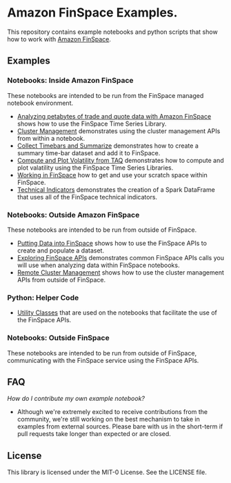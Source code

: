 # Amazon FinSpace Examples. 
This repository contains example notebooks and python scripts that show how to work with [Amazon FinSpace](https://aws.amazon.com/finspace/).

## Examples

### Notebooks: Inside Amazon FinSpace

These notebooks are intended to be run from the FinSpace managed notebook environment.

- [Analyzing petabytes of trade and quote data with Amazon FinSpace](amazon-finspace-examples/notebooks/analyze_trade_and_quote_data/) shows how to use the FinSpace Time Series Library.  
- [Cluster Management](amazon-finspace-examples/notebooks/cluster_management/) demonstrates using the cluster management APIs from within a  notebook.  
- [Collect Timebars and Summarize](amazon-finspace-examples/notebooks/collect_timebars_and_summarize/) demonstrates how to create a summary time-bar dataset and add it to FinSpace.  
- [Compute and Plot Volatility from TAQ](amazon-finspace-examples/notebooks/compute_and_plot_volatility_from_taq/) demonstrates how to compute and plot valatility using the FinSpace Time Series Libraries.  
- [Working in FinSpace](amazon-finspace-examples/notebooks/WorkingInFinSpace/) how to get and use your scratch space within FinSpace. 
- [Technical Indicators](amazon-finspace-examples/notebooks/technical_indicators/) demonstrates the creation of a Spark DataFrame that uses all of the FinSpace technical indicators. 

### Notebooks: Outside Amazon FinSpace

These notebooks are intended to be run from outside of FinSpace. 

- [Putting Data into FinSpace](amazon-finspace-examples/notebooks/putting_data_into_finspace/) shows how to use the FinSpace APIs to create and populate a dataset. 
- [Exploring FinSpace APIs](amazon-finspace-examples/notebooks/exploring_finspace_apis/) demonstrates common FinSpace APIs calls you will use when analyzing data within FinSpace notebooks.  
- [Remote Cluster Management](amazon-finspace-examples/notebooks/remote_cluster_management/) shows how to use the cluster management APIs from outside of FinSpace.

### Python: Helper Code

- [Utility Classes](amazon-finspace-examples/notebooks/Utilities/) that are used on the notebooks that facilitate the use of the FinSpace APIs.  

### Notebooks: Outside FinSpace
These notebooks are intended to be run from outside of FinSpace, communicating with the FinSpace service using the FinSpace APIs.

## FAQ

*How do I contribute my own example notebook?*

- Although we're extremely excited to receive contributions from the community, we're still working on the best mechanism to take in examples from external sources.  Please bare with us in the short-term if pull requests take longer than expected or are closed.

## License

This library is licensed under the MIT-0 License. See the LICENSE file.

